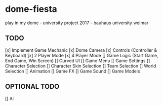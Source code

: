 # dome-fiesta
play in my dome - university project 2017 - bauhaus university weimar


## TODO
[x] Implement Game Mechanic
[x] Dome Camera
[x] Controls (Controller & Keyboard)
[x] 2 Player Mode
[x] 4 Player Mode
[] Game Logic (Start Game, End Game, Win Screen)
[] Curved UI
[] Game Menu
[] Game Settings
[] Character Selection
[] Character Skin Selection
[] Team Selection
[] World Selection
[] Animation
[] Game FX
[] Game Sound
[] Game Models
## OPTIONAL TODO
[] AI
